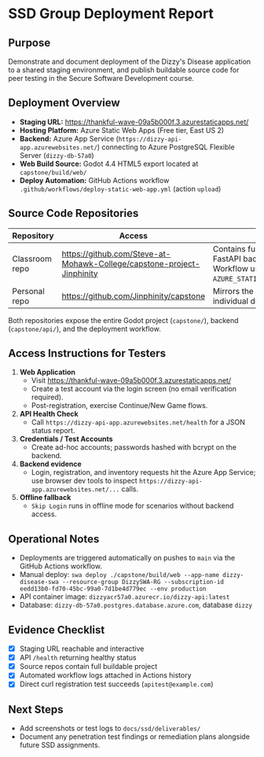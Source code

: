 # SSD Group Deployment Report

## Purpose
Demonstrate and document deployment of the Dizzy's Disease application to a shared staging environment, and publish buildable source code for peer testing in the Secure Software Development course.

## Deployment Overview
- **Staging URL:** https://thankful-wave-09a5b000f.3.azurestaticapps.net/
- **Hosting Platform:** Azure Static Web Apps (Free tier, East US 2)
- **Backend:** Azure App Service (`https://dizzy-api-app.azurewebsites.net/`) connecting to Azure PostgreSQL Flexible Server (`dizzy-db-57a0`)
- **Web Build Source:** Godot 4.4 HTML5 export located at `capstone/build/web/`
- **Deploy Automation:** GitHub Actions workflow `.github/workflows/deploy-static-web-app.yml` (action `upload`)

## Source Code Repositories
| Repository | Access | Notes |
|------------|--------|-------|
| Classroom repo | https://github.com/Steve-at-Mohawk-College/capstone-project-Jinphinity | Contains full Godot project, FastAPI backend, and SSD docs. Workflow uses secret `AZURE_STATIC_WEB_APPS_API_TOKEN`. |
| Personal repo | https://github.com/Jinphinity/capstone | Mirrors the same project for individual development. |

Both repositories expose the entire Godot project (`capstone/`), backend (`capstone/api/`), and the deployment workflow.

## Access Instructions for Testers
1. **Web Application**
   - Visit https://thankful-wave-09a5b000f.3.azurestaticapps.net/
   - Create a test account via the login screen (no email verification required).
   - Post-registration, exercise Continue/New Game flows.
2. **API Health Check**
   - Call `https://dizzy-api-app.azurewebsites.net/health` for a JSON status report.
3. **Credentials / Test Accounts**
   - Create ad-hoc accounts; passwords hashed with bcrypt on the backend.
4. **Backend evidence**
   - Login, registration, and inventory requests hit the Azure App Service; use browser dev tools to inspect `https://dizzy-api-app.azurewebsites.net/...` calls.
5. **Offline fallback**
   - `Skip Login` runs in offline mode for scenarios without backend access.

## Operational Notes
- Deployments are triggered automatically on pushes to `main` via the GitHub Actions workflow.
- Manual deploy: `swa deploy ./capstone/build/web --app-name dizzy-disease-swa --resource-group DizzySWA-RG --subscription-id eedd13b0-fd70-45bc-99a0-7d1be4d779ec --env production`
- API container image: `dizzyacr57a0.azurecr.io/dizzy-api:latest`
- Database: `dizzy-db-57a0.postgres.database.azure.com`, database `dizzy`

## Evidence Checklist
- [x] Staging URL reachable and interactive
- [x] API `/health` returning healthy status
- [x] Source repos contain full buildable project
- [x] Automated workflow logs attached in Actions history
- [x] Direct curl registration test succeeds (`apitest@example.com`)

## Next Steps
- Add screenshots or test logs to `docs/ssd/deliverables/`
- Document any penetration test findings or remediation plans alongside future SSD assignments.
